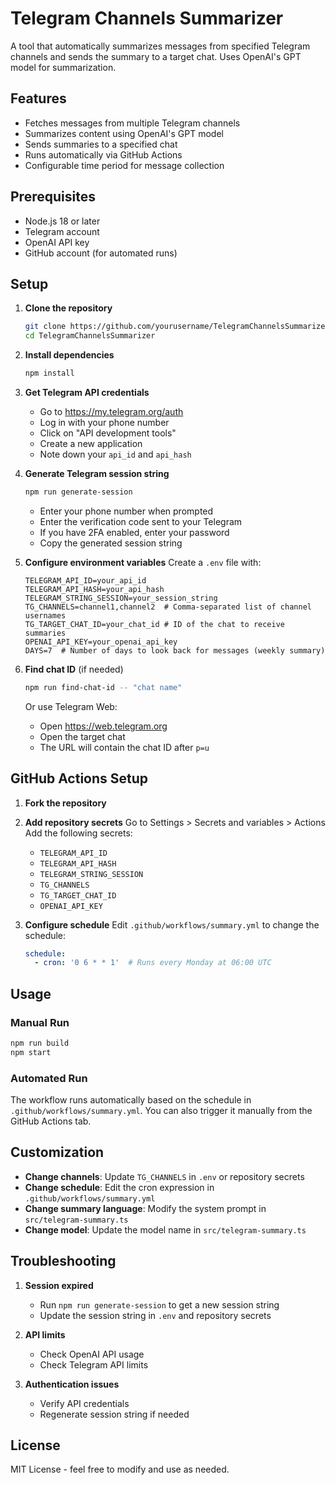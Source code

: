 # Telegram Channels Summarizer

A tool that automatically summarizes messages from specified Telegram channels and sends the summary to a target chat. Uses OpenAI's GPT model for summarization.

## Features

- Fetches messages from multiple Telegram channels
- Summarizes content using OpenAI's GPT model
- Sends summaries to a specified chat
- Runs automatically via GitHub Actions
- Configurable time period for message collection

## Prerequisites

- Node.js 18 or later
- Telegram account
- OpenAI API key
- GitHub account (for automated runs)

## Setup

1. **Clone the repository**
   ```bash
   git clone https://github.com/yourusername/TelegramChannelsSummarizer.git
   cd TelegramChannelsSummarizer
   ```

2. **Install dependencies**
   ```bash
   npm install
   ```

3. **Get Telegram API credentials**
   - Go to https://my.telegram.org/auth
   - Log in with your phone number
   - Click on "API development tools"
   - Create a new application
   - Note down your `api_id` and `api_hash`

4. **Generate Telegram session string**
   ```bash
   npm run generate-session
   ```
   - Enter your phone number when prompted
   - Enter the verification code sent to your Telegram
   - If you have 2FA enabled, enter your password
   - Copy the generated session string

5. **Configure environment variables**
   Create a `.env` file with:
   ```
   TELEGRAM_API_ID=your_api_id
   TELEGRAM_API_HASH=your_api_hash
   TELEGRAM_STRING_SESSION=your_session_string
   TG_CHANNELS=channel1,channel2  # Comma-separated list of channel usernames
   TG_TARGET_CHAT_ID=your_chat_id # ID of the chat to receive summaries
   OPENAI_API_KEY=your_openai_api_key
   DAYS=7  # Number of days to look back for messages (weekly summary)
   ```

6. **Find chat ID** (if needed)
   ```bash
   npm run find-chat-id -- "chat name"
   ```
   Or use Telegram Web:
   - Open https://web.telegram.org
   - Open the target chat
   - The URL will contain the chat ID after `p=u`

## GitHub Actions Setup

1. **Fork the repository**

2. **Add repository secrets**
   Go to Settings > Secrets and variables > Actions
   Add the following secrets:
   - `TELEGRAM_API_ID`
   - `TELEGRAM_API_HASH`
   - `TELEGRAM_STRING_SESSION`
   - `TG_CHANNELS`
   - `TG_TARGET_CHAT_ID`
   - `OPENAI_API_KEY`

3. **Configure schedule**
   Edit `.github/workflows/summary.yml` to change the schedule:
   ```yaml
   schedule:
     - cron: '0 6 * * 1'  # Runs every Monday at 06:00 UTC
   ```

## Usage

### Manual Run
```bash
npm run build
npm start
```

### Automated Run
The workflow runs automatically based on the schedule in `.github/workflows/summary.yml`.
You can also trigger it manually from the GitHub Actions tab.

## Customization

- **Change channels**: Update `TG_CHANNELS` in `.env` or repository secrets
- **Change schedule**: Edit the cron expression in `.github/workflows/summary.yml`
- **Change summary language**: Modify the system prompt in `src/telegram-summary.ts`
- **Change model**: Update the model name in `src/telegram-summary.ts`

## Troubleshooting

1. **Session expired**
   - Run `npm run generate-session` to get a new session string
   - Update the session string in `.env` and repository secrets

2. **API limits**
   - Check OpenAI API usage
   - Check Telegram API limits

3. **Authentication issues**
   - Verify API credentials
   - Regenerate session string if needed

## License

MIT License - feel free to modify and use as needed.
